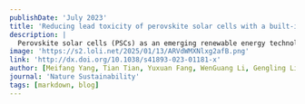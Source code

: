 ```yaml
---
publishDate: 'July 2023'
title: 'Reducing lead toxicity of perovskite solar cells with a built-in supramolecular complex'
description: |
  Perovskite solar cells (PSCs) as an emerging renewable energy technology are expected to play an important role in the transition to a sustainable future. However, lead toxicity of PSCs remains a major flaw hindering their large-scale implementation and compromising their sustainability, as lead is currently inevitable in making high-performance PSCs. Here we show that this can be addressed by embedding a cross-linking supramolecular complex composed of 2-hydroxypropyl β-cyclodextrin (HPβCD) and 1,2,3,4-butane tetracarboxylic acid (BTCA). The built-in HPβCD-BTCA complex can largely inhibit lead leakage from severely damaged PSCs, which retain 97% of the initial efficiency after 522 h dynamic water scouring, with only <14 ppb lead contamination in water. Toxicity evaluation implies that the chelation between HPβCD-BTCA complex and lead-bearing perovskites can also reduce the toxicity of lead-bearing PSCs to the comparable or even lower level than their lead-free counterparts. Moreover, the HPβCD-BTCA incorporation simultaneously improves the stability and reproducibility of PSCs. The proposed strategy paves a new avenue for sustainable PSCs and can move PSCs closer to commercial implementation.
image: 'https://s2.loli.net/2025/01/13/ARVdWMXNlxg2afB.png'
link: 'http://dx.doi.org/10.1038/s41893-023-01181-x'
author: [Meifang Yang, Tian Tian, Yuxuan Fang, WenGuang Li, Gengling Liu, Wenhuai Feng, Mingyi Xu*, Wu-Qiang Wu*]
journal: 'Nature Sustainability'
tags: [markdown, blog]
---
```

